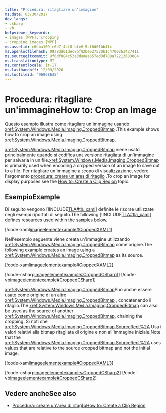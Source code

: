 ```yaml
---
title: "Procedura: ritagliare un'immagine"
ms.date: 03/30/2017
dev_langs:
- csharp
- vb
helpviewer_keywords:
- images [WPF], cropping
- cropping images [WPF]
ms.assetid: c6bba109-c6e7-4cf8-bfe6-9cf8d01bb4fc
ms.openlocfilehash: 09a8dd01dec8bf93be627520b1c4700263427411
ms.sourcegitcommit: 9f6df084c53a3da0ea657ed0d708a72213683084
ms.translationtype: MT
ms.contentlocale: it-IT
ms.lasthandoff: 12/09/2020
ms.locfileid: "96968635"
---
```

# <a name="how-to-crop-an-image"></a><span data-ttu-id="06149-102">Procedura: ritagliare un'immagine</span><span class="sxs-lookup"><span data-stu-id="06149-102">How to: Crop an Image</span></span>

<span data-ttu-id="06149-103">Questo esempio illustra come ritagliare un'immagine usando <xref:System.Windows.Media.Imaging.CroppedBitmap> .</span><span class="sxs-lookup"><span data-stu-id="06149-103">This example shows how to crop an image using <xref:System.Windows.Media.Imaging.CroppedBitmap>.</span></span>  
  
 <span data-ttu-id="06149-104"><xref:System.Windows.Media.Imaging.CroppedBitmap> viene usato principalmente quando si codifica una versione ritagliata di un'immagine per salvarla in un file.</span><span class="sxs-lookup"><span data-stu-id="06149-104"><xref:System.Windows.Media.Imaging.CroppedBitmap> is primarily used when encoding a cropped version of an image to save out to a file.</span></span> <span data-ttu-id="06149-105">Per ritagliare un'immagine a scopo di visualizzazione, vedere l'argomento [procedura: creare un'area di ritaglio](/previous-versions/dotnet/netframework-3.5/ms746710(v=vs.90)) .</span><span class="sxs-lookup"><span data-stu-id="06149-105">To crop an image for display purposes see the [How to: Create a Clip Region](/previous-versions/dotnet/netframework-3.5/ms746710(v=vs.90)) topic.</span></span>  
  
## <a name="example"></a><span data-ttu-id="06149-106">Esempio</span><span class="sxs-lookup"><span data-stu-id="06149-106">Example</span></span>  

 <span data-ttu-id="06149-107">Di seguito vengono [!INCLUDE[TLA#tla_xaml](../../../includes/tlasharptla-xaml-md.md)] definite le risorse utilizzate negli esempi riportati di seguito.</span><span class="sxs-lookup"><span data-stu-id="06149-107">The following [!INCLUDE[TLA#tla_xaml](../../../includes/tlasharptla-xaml-md.md)] defines resources used within the samples below.</span></span>  
  
 [!code-xaml[imageelementexample#CroppedXAML1](~/samples/snippets/csharp/VS_Snippets_Wpf/ImageElementExample/CSharp/CroppedImageExample.xaml#croppedxaml1)]  
  
 <span data-ttu-id="06149-108">Nell'esempio seguente viene creata un'immagine utilizzando <xref:System.Windows.Media.Imaging.CroppedBitmap> come origine.</span><span class="sxs-lookup"><span data-stu-id="06149-108">The following example creates an image using a <xref:System.Windows.Media.Imaging.CroppedBitmap> as its source.</span></span>  
  
 [!code-xaml[imageelementexample#CroppedXAML2](~/samples/snippets/csharp/VS_Snippets_Wpf/ImageElementExample/CSharp/CroppedImageExample.xaml#croppedxaml2)]  
  
 [!code-csharp[imageelementexample#CroppedCSharp1](~/samples/snippets/csharp/VS_Snippets_Wpf/ImageElementExample/CSharp/CroppedImageExample.xaml.cs#croppedcsharp1)]
 [!code-vb[imageelementexample#CroppedCSharp1](~/samples/snippets/visualbasic/VS_Snippets_Wpf/ImageElementExample/VB/CroppedImageExample.xaml.vb#croppedcsharp1)]  
  
 <span data-ttu-id="06149-109"><xref:System.Windows.Media.Imaging.CroppedBitmap>Può anche essere usato come origine di un altro <xref:System.Windows.Media.Imaging.CroppedBitmap> , concatenando il ritaglio.</span><span class="sxs-lookup"><span data-stu-id="06149-109">The <xref:System.Windows.Media.Imaging.CroppedBitmap> can also be used as the source of another <xref:System.Windows.Media.Imaging.CroppedBitmap>, chaining the cropping.</span></span> <span data-ttu-id="06149-110">Si noti che <xref:System.Windows.Media.Imaging.CroppedBitmap.SourceRect%2A> Usa i valori relativi alla bitmap ritagliata di origine e non all'immagine iniziale.</span><span class="sxs-lookup"><span data-stu-id="06149-110">Note that the <xref:System.Windows.Media.Imaging.CroppedBitmap.SourceRect%2A> uses values that are relative to the source cropped bitmap and not the initial image.</span></span>  
  
 [!code-xaml[imageelementexample#CroppedXAML3](~/samples/snippets/csharp/VS_Snippets_Wpf/ImageElementExample/CSharp/CroppedImageExample.xaml#croppedxaml3)]  
  
 [!code-csharp[imageelementexample#CroppedCSharp2](~/samples/snippets/csharp/VS_Snippets_Wpf/ImageElementExample/CSharp/CroppedImageExample.xaml.cs#croppedcsharp2)]
 [!code-vb[imageelementexample#CroppedCSharp2](~/samples/snippets/visualbasic/VS_Snippets_Wpf/ImageElementExample/VB/CroppedImageExample.xaml.vb#croppedcsharp2)]  
  
## <a name="see-also"></a><span data-ttu-id="06149-111">Vedere anche</span><span class="sxs-lookup"><span data-stu-id="06149-111">See also</span></span>

- <span data-ttu-id="06149-112">[Procedura: creare un'area di ritaglio](/previous-versions/dotnet/netframework-3.5/ms746710(v=vs.90))</span><span class="sxs-lookup"><span data-stu-id="06149-112">[How to: Create a Clip Region](/previous-versions/dotnet/netframework-3.5/ms746710(v=vs.90))</span></span>
